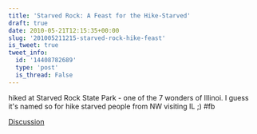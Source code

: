 ```yaml
---
title: 'Starved Rock: A Feast for the Hike-Starved'
draft: true
date: 2010-05-21T12:15:35+00:00
slug: '201005211215-starved-rock-hike-feast'
is_tweet: true
tweet_info:
  id: '14408782689'
  type: 'post'
  is_thread: False
---
```




hiked at Starved Rock State Park - one of the 7 wonders of Illinoi. I guess it's named so for hike starved people from NW visiting IL ;) #fb

[Discussion](https://x.com/sytelus/status/14408782689)
